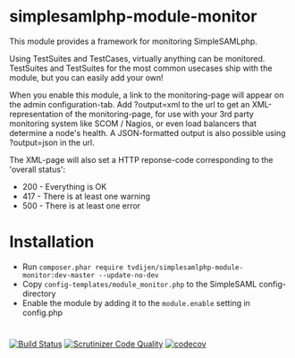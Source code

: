 # simplesamlphp-module-monitor
This module provides a framework for monitoring SimpleSAMLphp.

Using TestSuites and TestCases, virtually anything can be monitored.
TestSuites and TestSuites for the most common usecases ship with the module,
but you can easily add your own!

When you enable this module, a link to the monitoring-page will appear on the admin configuration-tab.
Add ?output=xml to the url to get an XML-representation of the monitoring-page, for use with your
3rd party monitoring system like SCOM / Nagios, or even load balancers that determine a node's health.
A JSON-formatted output is also possible using ?output=json in the url.

The XML-page will also set a HTTP reponse-code corresponding to the 'overall status':
- 200 - Everything is OK
- 417 - There is at least one warning
- 500 - There is at least one error

# Installation
- Run `composer.phar require tvdijen/simplesamlphp-module-monitor:dev-master --update-no-dev`
- Copy `config-templates/module_monitor.php` to the SimpleSAML config-directory
- Enable the module by adding it to the `module.enable` setting in config.php

# 
[![Build Status](https://scrutinizer-ci.com/g/tvdijen/simplesamlphp-module-monitor/badges/build.png?b=master)](https://scrutinizer-ci.com/g/tvdijen/simplesamlphp-module-monitor/build-status/master)
[![Scrutinizer Code Quality](https://scrutinizer-ci.com/g/tvdijen/simplesamlphp-module-monitor/badges/quality-score.png?b=master)](https://scrutinizer-ci.com/g/tvdijen/simplesamlphp-module-monitor/?branch=master)
[![codecov](https://codecov.io/gh/tvdijen/simplesamlphp-module-monitor/branch/master/graph/badge.svg)](https://codecov.io/gh/tvdijen/simplesamlphp-module-monitor)
